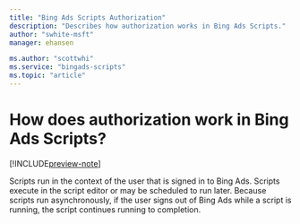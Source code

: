 ```yaml
---
title: "Bing Ads Scripts Authorization"
description: "Describes how authorization works in Bing Ads Scripts."
author: "swhite-msft"
manager: ehansen

ms.author: "scottwhi"
ms.service: "bingads-scripts"
ms.topic: "article"
---
```


# How does authorization work in Bing Ads Scripts?

[!INCLUDE[preview-note](../includes/preview-note.md)]

Scripts run in the context of the user that is signed in to Bing Ads. Scripts execute in the script editor or may be scheduled to run later. Because scripts run asynchronously, if the user signs out of Bing Ads while a script is running, the script continues running to completion.


